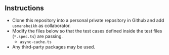 ## Instructions

* Clone this repository into a personal private repository in Github and add `usmansheikh` as collaborator.
* Modify the files below so that the test cases defined inside the test files (`*.spec.ts`) are passing.
  * `async-cache.ts`
* Any third-party packages may be used.
